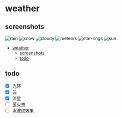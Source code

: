# weather

## screenshots

![rain](https://user-images.githubusercontent.com/6839576/82968930-f5a69280-a000-11ea-8511-c52dee1c8606.gif)
![snow](https://user-images.githubusercontent.com/6839576/82968936-f7705600-a000-11ea-89ba-b33ed5d7bc77.gif)
![cloudy](https://user-images.githubusercontent.com/6839576/82968941-fa6b4680-a000-11ea-8422-77a016cc445e.gif)
![meteors](https://user-images.githubusercontent.com/6839576/82881928-ed077b00-9f72-11ea-80c8-788bdbe7d38c.gif)
![star-rings](https://user-images.githubusercontent.com/6839576/82881937-f0026b80-9f72-11ea-9cf2-fe2dd3f06937.gif)
![sun](https://user-images.githubusercontent.com/6839576/82881946-f2fd5c00-9f72-11ea-8083-69b4dabd71d5.gif)

- [weather](#weather)
  - [screenshots](#screenshots)
  - [todo](#todo)

## todo

- [x] 光环
- [x] 云
- [x] 流星
- [ ] 萤火虫
- [ ] 水波纹效果